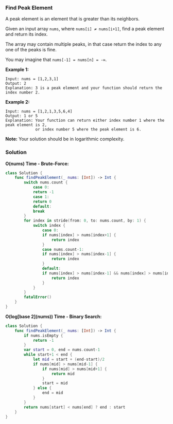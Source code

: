 
### Find Peak Element

A peak element is an element that is greater than its neighbors.

Given an input array `nums`, where `nums[i] ≠ nums[i+1]`, find a peak element and return its index.

The array may contain multiple peaks, in that case return the index to any one of the peaks is fine.

You may imagine that `nums[-1] = nums[n] = -∞`.

__Example 1:__
```
Input: nums = [1,2,3,1]
Output: 2
Explanation: 3 is a peak element and your function should return the index number 2.
```
__Example 2:__
```
Input: nums = [1,2,1,3,5,6,4]
Output: 1 or 5 
Explanation: Your function can return either index number 1 where the peak element is 2, 
             or index number 5 where the peak element is 6.
```

__Note:__
Your solution should be in logarithmic complexity.

### Solution
__O(nums) Time - Brute-Force:__
```Swift
class Solution {
    func findPeakElement(_ nums: [Int]) -> Int {
        switch nums.count {
            case 0:
            return -1
            case 1:
            return 0
            default:
            break
        }
        for index in stride(from: 0, to: nums.count, by: 1) {
            switch index {
                case 0:
                if nums[index] > nums[index+1] {
                    return index
                }
                case nums.count-1:
                if nums[index] > nums[index-1] {
                    return index
                }
                default:
                if nums[index] > nums[index-1] && nums[index] > nums[index+1] {
                    return index
                }
            }
        }
        fatalError()
    }
}
```
__O(log\[base 2\](nums)) Time - Binary Search:__
```Swift
class Solution {
    func findPeakElement(_ nums: [Int]) -> Int {
        if nums.isEmpty {
            return -1
        }
        var start = 0, end = nums.count-1
        while start+1 < end {
            let mid = start + (end-start)/2
            if nums[mid] > nums[mid-1] {
                if nums[mid] > nums[mid+1] {
                    return mid
                }
                start = mid
            } else {
                end = mid
            }
        }
        return nums[start] < nums[end] ? end : start
    }
}
```